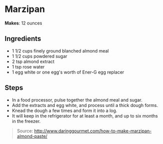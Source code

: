 # Marzipan

**Makes**: 12 ounces

## Ingredients

 - 1 1/2 cups finely ground blanched almond meal
 - 1 1/2 cups powdered sugar
 - 2 tsp almond extract
 - 1 tsp rose water
 - 1 egg white or one egg's worth of Ener-G egg replacer

## Steps

 - In a food processor, pulse together the almond meal and sugar.
 - Add the extracts and egg white, and process until a thick dough forms.
 - Knead the dough a few times and form it into a log.
 - It will keep in the refrigerator for at least a month, and up to six months in the freezer.

> Source: http://www.daringgourmet.com/how-to-make-marzipan-almond-paste/
